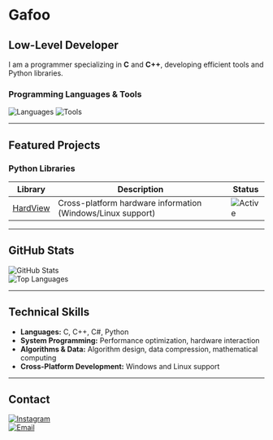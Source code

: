 # Gafoo

## Low-Level Developer

I am a programmer specializing in **C** and **C++**, developing efficient tools and Python libraries.

### Programming Languages & Tools
![Languages](https://skillicons.dev/icons?i=c,cpp,cs,py)
![Tools](https://skillicons.dev/icons?i=git,github,vim,visualstudio)

---

## Featured Projects

### Python Libraries
| Library | Description | Status |
|---------|-------------|--------|
| [HardView](https://github.com/gafoo173/hardview) | Cross-platform hardware information (Windows/Linux support) | ![Active](https://img.shields.io/badge/status-active-brightgreen) |

---

## GitHub Stats

![GitHub Stats](https://github-readme-stats.vercel.app/api?username=gafoo173&show_icons=true&theme=radical)  
![Top Languages](https://github-readme-stats.vercel.app/api/top-langs/?username=gafoo173&layout=compact&theme=radical)

---

## Technical Skills

- **Languages:** C, C++, C#, Python  
- **System Programming:** Performance optimization, hardware interaction  
- **Algorithms & Data:** Algorithm design, data compression, mathematical computing  
- **Cross-Platform Development:** Windows and Linux support  

---

## Contact

[![Instagram](https://img.shields.io/badge/Instagram-E4405F?style=for-the-badge&logo=instagram&logoColor=white)](https://www.instagram.com/_gaafr1/)  
[![Email](https://img.shields.io/badge/Email-D14836?style=for-the-badge&logo=gmail&logoColor=white)](mailto:omarwaled3374@gmail.com)
